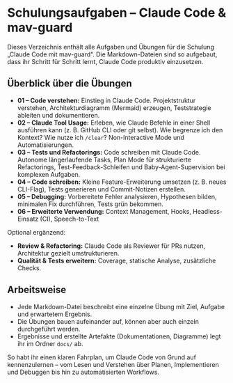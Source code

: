 # Schulungsaufgaben – Claude Code & mav-guard

Dieses Verzeichnis enthält alle Aufgaben und Übungen für die Schulung „Claude Code mit mav-guard“. Die Markdown-Dateien sind so aufgebaut, dass ihr Schritt für Schritt lernt, Claude Code produktiv einzusetzen.

## Überblick über die Übungen

- **01 – Code verstehen:** Einstieg in Claude Code. Projektstruktur verstehen, Architekturdiagramm (Mermaid) erzeugen, Teststrategie ableiten und dokumentieren.
- **02 – Claude Tool Usage:** Erleben, wie Claude Befehle in einer Shell ausführen kann (z. B. GitHub CLI oder git selbst). Wie begrenze ich den Kontext? Wie nutze ich `/clear`? Non-Interactive Mode und Automatisierungen.
- **03 – Tests und Refactorings:** Code schreiben mit Claude Code. Autonome längerlaufende Tasks, Plan Mode für strukturierte Refactorings, Test-Feedback-Schleifen und Baby-Agent-Supervision bei komplexen Aufgaben.
- **04 – Code schreiben:** Kleine Feature-Erweiterung umsetzen (z. B. neues CLI-Flag), Tests generieren und Commit-Notizen erstellen.
- **05 – Debugging:** Vorbereitete Fehler analysieren, Hypothesen bilden, minimalen Fix durchführen, Tests grün bekommen.
- **06 – Erweiterte Verwendung:** Context Management, Hooks, Headless-Einsatz (CI), Speech-to-Text

Optional ergänzend:
- **Review & Refactoring:** Claude Code als Reviewer für PRs nutzen, Architektur gezielt umstrukturieren.
- **Qualität & Tests erweitern:** Coverage, statische Analyse, zusätzliche Checks.

## Arbeitsweise

- Jede Markdown-Datei beschreibt eine einzelne Übung mit Ziel, Aufgabe und erwartetem Ergebnis.
- Die Übungen bauen aufeinander auf, können aber auch einzeln durchgeführt werden.
- Ergebnisse und erstellte Artefakte (Dokumentationen, Diagramme) legt ihr im Ordner `docs/` ab.

So habt ihr einen klaren Fahrplan, um Claude Code von Grund auf kennenzulernen – vom Lesen und Verstehen über Planen, Implementieren und Debuggen bis hin zu automatisierten Workflows.
